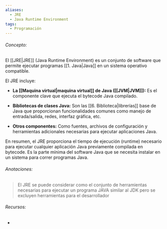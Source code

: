 ```yaml
---
aliases:
  - JRE
  - Java Runtime Environment
tags:
  - Programación
---
```

###### Concepto:

El [[JRE|JRE]] (Java Runtime Environment) es un conjunto de software que permite ejecutar programas [[1. Java|Java]] en un sistema operativo compatible. 

El JRE incluye:

- **La [[Maquina virtual|maquina virtual]] de Java ([[JVM|JVM]]):** Es el componente clave que ejecuta el bytecode Java compilado.

- **Bibliotecas de clases Java:** Son las [[6. Biblioteca|librerías]] base de Java que proporcionan funcionalidades comunes como manejo de entrada/salida, redes, interfaz gráfica, etc.

- **Otros componentes:** Como fuentes, archivos de configuración y herramientas adicionales necesarias para ejecutar aplicaciones Java.

En resumen, el JRE proporciona el tiempo de ejecución (runtime) necesario para ejecutar cualquier aplicación Java previamente compilada en bytecode. Es la parte mínima del software Java que se necesita instalar en un sistema para correr programas Java. 

###### Anotaciones:

> El JRE se puede considerar como el conjunto de herramientas necesarias para ejecutar un programa JAVA similar al JDK pero se excluyen herramientas para el desarrollador

###### Recursos:

- 
